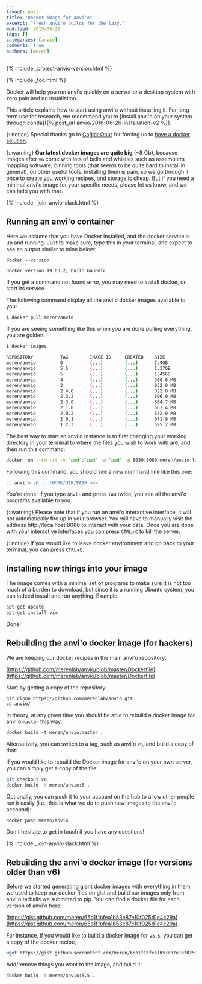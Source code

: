 ```yaml
---
layout: post
title: "Docker image for anvi'o"
excerpt: "Fresh anvi'o builds for the lazy."
modified: 2015-08-22
tags: []
categories: [anvio]
comments: true
authors: [meren]
---
```


{% include _project-anvio-version.html %}

{% include _toc.html %}

Docker will help you run anvi'o quickly on a server or a desktop system with zero pain and no installation.

This article explains how to start using anvi'o without installing it. For long-term use for research, we recommend you to [install anvi'o on your system through conda]({% post_url anvio/2016-06-26-installation-v2 %}).

{:.notice}
Special thanks go to [Çağlar Onur](https://twitter.com/caglar10ur) for forcing us to [have a docker solution](https://github.com/meren/anvio/pull/191).

{:.warning}
**Our latest docker images are quite big** (~8 Gb), because images after `v6` come with lots of bells and whistles such as assemblers, mapping software, binning tools (that seems to be quite hard to install in general), on other useful tools. Installing them is pain, so we go through it once to create you working recipes, and storage is cheap. But if you need a minimal anvi'o image for your specific needs, please let us know, and we can help you with that.

{% include _join-anvio-slack.html %}

## Running an anvi'o container

Here we assume that you have Docker installed, and the docker service is up and running. Just to make sure, type this in your terminal, and expect to see an output similar to mine below:

```
docker --version

Docker version 19.03.2, build 6a30dfc
```

If you get a command not found error, you may need to install docker, or start its service.

The following command display all the anvi'o docker images available to you:

``` bash
$ docker pull meren/anvio
```

If you are seeing something like this when you are done pulling everything, you are golden:

``` bash
$ docker images

REPOSITORY          TAG        IMAGE ID     CREATED    SIZE
meren/anvio         6          (...)        (...)      7.9GB
meren/anvio         5.5        (...)        (...)      1.37GB
meren/anvio         5          (...)        (...)      1.45GB
meren/anvio         4          (...)        (...)      900.0 MB
meren/anvio         3          (...)        (...)      932.0 MB
meren/anvio         2.4.0      (...)        (...)      822.0 MB
meren/anvio         2.3.2      (...)        (...)      806.0 MB
meren/anvio         2.3.0      (...)        (...)      804.7 MB
meren/anvio         2.1.0      (...)        (...)      667.4 MB
meren/anvio         2.0.2      (...)        (...)      672.0 MB
meren/anvio         2.0.1      (...)        (...)      671.9 MB
meren/anvio         1.2.3      (...)        (...)      595.2 MB
```

The best way to start an anvi'o instance is to first changing your working directory in your terminal to where the files you wish to work with are, and then run this command:

``` bash
docker run --rm -it -v `pwd`:`pwd` -w `pwd` -p 8080:8080 meren/anvio:latest
```

Following this command, you should see a new command line like this one:

``` bash
:: anvi'o v6 :: /WORK/DIR/PATH >>>
```

You're done! If you type `anvi-` and press `TAB` twice, you see all the anvi'o programs available to you.

{:.warning}
Please note that if you run an anvi'o interactive interface, it will not automatically fire up in your browser. You will have to manually visit the address http://localhost:8080 to interact with your data. Once you are done with your interactive interfaces you can press `CTRL`+`C` to kill the server.

{:.notice}
If you would like to leave docker environment and go back to your terminal, you can press `CTRL`+`D`.

## Installing new things into your image

The image comes with a minimal set of programs to make sure it is not too much of a burden to download, but since it is a running Ubuntu system, you can indeed install and run anything. Example:

``` bash
apt-get update
apt-get install vim
```

Done!

## Rebuilding the anvi'o docker image (for hackers)

We are keeping our docker recipes in the main anvi'o repository:

[https://github.com/merenlab/anvio/blob/master/Dockerfile](https://github.com/merenlab/anvio/blob/master/Dockerfile)

Start by getting a copy of the repository:

```
git clone https://github.com/merenlab/anvio.git
cd anvio/
```

In theory, at any given time you should be able to rebuild a docker image for anvi'o `master` this way:

```
docker build -t meren/anvio:master .
```

Alternatively, you can switch to a tag, such as anvi'o `v6`, and build a copy of that:

If you would like to rebuild the Docker image for anvi'o on your own server, you can simply get a copy of the file:

``` bash
git checkout v6
docker build -t meren/anvio:6 .
```

Optionally, you can push it to your account on the hub to allow other people run it easily (i.e., this is what we do to push new images to the anvi'o accound):

``` bash
docker push meren/anvio
```

Don't hesitate to get in touch if you have any questions!

{% include _join-anvio-slack.html %}


## Rebuilding the anvi'o docker image (for versions older than v6)

Before we started generating giant docker images with everything in them, we used to keep our docker files on gist and build our images only from anvi'o tarballs we submitted to pip. You can find a docker file for each version of anvi'o here:

[https://gist.github.com/meren/65b1f1bfea1b53e87e10f025d1e4c29a](https://gist.github.com/meren/65b1f1bfea1b53e87e10f025d1e4c29a)

For instance, if you would like to build a docker image for `v5.5`, you can get a copy of the docker recipe,

``` bash
wget https://gist.githubusercontent.com/meren/65b1f1bfea1b53e87e10f025d1e4c29a/raw/b0a841c4be8873ba73faba217e798d3d9e207823/Dockerfile_v5.5.sh -O Dockerfile
```

Add/remove things you want to the image, and build it:

``` bash
docker build -t meren/anvio:5.5 .
```

